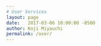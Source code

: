 ```yaml
---
# User Services 
layout: page
date:   2017-03-06 10:00:00 -0500
author: Koji Miyauchi
permalink: /user/
---
```

<div id="app-user-services"></div>